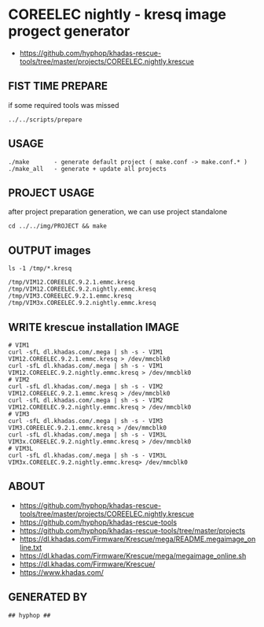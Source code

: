 # COREELEC nightly - kresq image progect generator

+ https://github.com/hyphop/khadas-rescue-tools/tree/master/projects/COREELEC.nightly.krescue

## FIST TIME PREPARE

if some required tools was missed

    ../../scripts/prepare

## USAGE

    ./make       - generate default project ( make.conf -> make.conf.* )
    ./make_all   - generate + update all projects

## PROJECT USAGE

after project preparation generation, we can use project standalone

    cd ../../img/PROJECT && make

## OUTPUT images

    ls -1 /tmp/*.kresq

    /tmp/VIM12.COREELEC.9.2.1.emmc.kresq
    /tmp/VIM12.COREELEC.9.2.nightly.emmc.kresq
    /tmp/VIM3.COREELEC.9.2.1.emmc.kresq
    /tmp/VIM3x.COREELEC.9.2.nightly.emmc.kresq


## WRITE krescue installation IMAGE

    # VIM1
    curl -sfL dl.khadas.com/.mega | sh -s - VIM1  VIM12.COREELEC.9.2.1.emmc.kresq > /dev/mmcblk0
    curl -sfL dl.khadas.com/.mega | sh -s - VIM1  VIM12.COREELEC.9.2.nightly.emmc.kresq > /dev/mmcblk0
    # VIM2
    curl -sfL dl.khadas.com/.mega | sh -s - VIM2  VIM12.COREELEC.9.2.1.emmc.kresq > /dev/mmcblk0
    curl -sfL dl.khadas.com/.mega | sh -s - VIM2  VIM12.COREELEC.9.2.nightly.emmc.kresq > /dev/mmcblk0
    # VIM3
    curl -sfL dl.khadas.com/.mega | sh -s - VIM3  VIM3.COREELEC.9.2.1.emmc.kresq > /dev/mmcblk0
    curl -sfL dl.khadas.com/.mega | sh -s - VIM3L VIM3x.COREELEC.9.2.nightly.emmc.kresq > /dev/mmcblk0
    # VIM3L
    curl -sfL dl.khadas.com/.mega | sh -s - VIM3L VIM3x.COREELEC.9.2.nightly.emmc.kresq> /dev/mmcblk0

## ABOUT 

+ https://github.com/hyphop/khadas-rescue-tools/tree/master/projects/COREELEC.nightly.krescue
+ https://github.com/hyphop/khadas-rescue-tools
+ https://github.com/hyphop/khadas-rescue-tools/tree/master/projects
+ https://dl.khadas.com/Firmware/Krescue/mega/README.megaimage_online.txt
+ https://dl.khadas.com/Firmware/Krescue/mega/megaimage_online.sh
+ https://dl.khadas.com/Firmware/Krescue/
+ https://www.khadas.com/

## GENERATED BY

    ## hyphop ##

